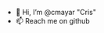 - 👋 Hi, I’m @cmayar "Cris"
- 📫 Reach me on github

<!---
cmayar/cmayar is a ✨ special ✨ repository because its `README.md` (this file) appears on your GitHub profile.
You can click the Preview link to take a look at your changes.
--->
